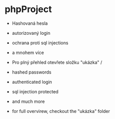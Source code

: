 # phpProject

- Hashovaná hesla
- autorizovaný login
- ochrana proti sql injections
- a mnohem více

- Pro plný přehled otevřete složku "ukázka"
  /

- hashed passwords
- authenticated login
- sql injection protected
- and much more

- for full overvirew, checkout the "ukázka" folder
